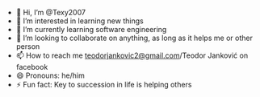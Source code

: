 - 👋 Hi, I’m @Texy2007
- 👀 I’m interested in learning new things
- 🌱 I’m currently learning software engineering
- 💞️ I’m looking to collaborate on anything, as long as it helps me or other person
- 📫 How to reach me teodorjankovic2@gmail.com/Teodor Janković on facebook
- 😄 Pronouns: he/him
- ⚡ Fun fact: Key to succession in life is helping others

<!---
Texy2007/Texy2007 is a ✨ special ✨ repository because its `README.md` (this file) appears on your GitHub profile.
You can click the Preview link to take a look at your changes.
--->
